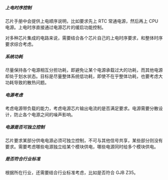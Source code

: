 ##### 上电时序控制

芯片手册中会提供上电顺序说明，比如要求先上 RTC 常通电源，然后再上 CPU 电源。上电时序直接通过电源芯片的缓启功能控制。

对多种芯片集成的电路来说，需要结合各个芯片自己的上电时序要求，和整体时序要求综合考虑。

##### 系统功耗

尽量保持各个电源相互分担功耗，即避免让某个电源承载过大的功耗，而其他电源却处于划水状态。目标是尽量整体系统低功耗，即使不在乎整体功耗，也要考虑大功耗导致的散热问题。

##### 电源考虑

考虑电源带负载的能力，考虑电源芯片输出电流的是否满足要求。电源需要分散设计，防止各个电源之间的噪声影响。

##### 电源是否可独立控制

芯片要求某部分供电电源必须可独立控制，不可与其他信号共享，某些部分则没有要求。需要考虑哪些电源独立给某个模块供电，哪些电源同时给多个模块供电。

##### 是否符合行业标准

根据所在行业，还需要结合行业标准考虑，比如是否符合 GJB Z35。
